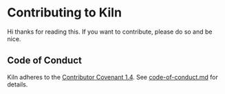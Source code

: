 # Contributing to Kiln

Hi thanks for reading this. If you want to contribute, please do so and be nice.

## Code of Conduct

Kiln adheres to the [Contributor Covenant 1.4](https://www.contributor-covenant.org/version/1/4/code-of-conduct.html). See [code-of-conduct.md](./code-of-conduct.md) for details.
